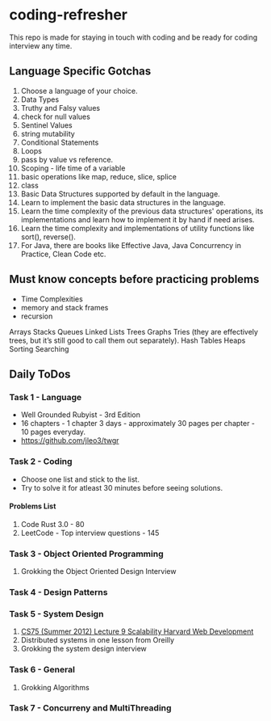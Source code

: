 # coding-refresher

This repo is made for staying in touch with coding and be ready for coding interview any time.

## Language Specific Gotchas

1. Choose a language of your choice.
1. Data Types
1. Truthy and Falsy values
1. check for null values
1. Sentinel Values
1. string mutability
1. Conditional Statements
1. Loops
1. pass by value vs reference.
1. Scoping - life time of a variable
1. basic operations like map, reduce, slice, splice
1. class
1. Basic Data Structures supported by default in the language.
1. Learn to implement the basic data structures in the language.
1. Learn the time complexity of the previous data structures' operations, its implementations and learn how to implement it by hand if need arises.
1. Learn the time complexity and implementations of utility functions like sort(), reverse().
1. For Java, there are books like Effective Java, Java Concurrency in Practice, Clean Code etc.

## Must know concepts before practicing problems

- Time Complexities
- memory and stack frames
- recursion

Arrays
Stacks
Queues
Linked Lists
Trees
Graphs
Tries (they are effectively trees, but it’s still good to call them out separately).
Hash Tables
Heaps
Sorting
Searching

## Daily ToDos

### Task 1 - Language

- Well Grounded Rubyist - 3rd Edition
- 16 chapters - 1 chapter 3 days - approximately 30 pages per chapter - 10 pages everyday.
- https://github.com/jleo3/twgr


### Task 2 - Coding

- Choose one list and stick to the list. 
- Try to solve it for atleast 30 minutes before seeing solutions.

#### Problems List

1. Code Rust 3.0 - 80
1. LeetCode - Top interview questions - 145

### Task 3 - Object Oriented Programming

1. Grokking the Object Oriented Design Interview

### Task 4 - Design Patterns

### Task 5 - System Design

1. <a href="https://www.youtube.com/watch?v=-W9F__D3oY4">CS75 (Summer 2012) Lecture 9 Scalability Harvard Web Development</a>
1. Distributed systems in one lesson from Oreilly
1. Grokking the system design interview

### Task 6 - General

1. Grokking Algorithms

### Task 7 - Concurreny and MultiThreading